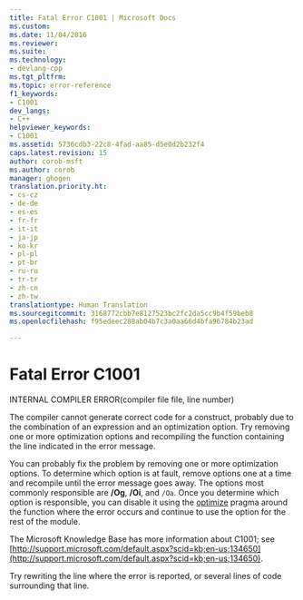 ```yaml
---
title: Fatal Error C1001 | Microsoft Docs
ms.custom: 
ms.date: 11/04/2016
ms.reviewer: 
ms.suite: 
ms.technology:
- devlang-cpp
ms.tgt_pltfrm: 
ms.topic: error-reference
f1_keywords:
- C1001
dev_langs:
- C++
helpviewer_keywords:
- C1001
ms.assetid: 5736cdb3-22c8-4fad-aa85-d5e0d2b232f4
caps.latest.revision: 15
author: corob-msft
ms.author: corob
manager: ghogen
translation.priority.ht:
- cs-cz
- de-de
- es-es
- fr-fr
- it-it
- ja-jp
- ko-kr
- pl-pl
- pt-br
- ru-ru
- tr-tr
- zh-cn
- zh-tw
translationtype: Human Translation
ms.sourcegitcommit: 3168772cbb7e8127523bc2fc2da5cc9b4f59beb8
ms.openlocfilehash: f95edeec288ab04b7c3a0aa66d4bfa96784b23ad

---
```

# Fatal Error C1001
INTERNAL COMPILER ERROR(compiler file file, line number)  
  
 The compiler cannot generate correct code for a construct, probably due to the combination of an expression and an optimization option. Try removing one or more optimization options and recompiling the function containing the line indicated in the error message.  
  
 You can probably fix the problem by removing one or more optimization options. To determine which option is at fault, remove options one at a time and recompile until the error message goes away. The options most commonly responsible are **/Og**, **/Oi**, and `/Oa`. Once you determine which option is responsible, you can disable it using the [optimize](../../preprocessor/optimize.md) pragma around the function where the error occurs and continue to use the option for the rest of the module.  
  
 The Microsoft Knowledge Base has more information about C1001; see [http://support.microsoft.com/default.aspx?scid=kb;en-us;134650](http://support.microsoft.com/default.aspx?scid=kb;en-us;134650).  
  
 Try rewriting the line where the error is reported, or several lines of code surrounding that line.


<!--HONumber=Jan17_HO1-->


